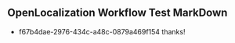 ## OpenLocalization Workflow Test MarkDown
* f67b4dae-2976-434c-a48c-0879a469f154 thanks!

<!--HONumber=Jul16_HO2-->


